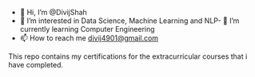 - 👋 Hi, I’m @DivijShah
- 👀 I’m interested in Data Science, Machine Learning and NLP- 🌱 I’m currently learning Computer Engineering
- 📫 How to reach me divij4901@gmail.com

<!---
DivijShah/DivijShah is a ✨ special ✨ repository because its `README.md` (this file) appears on your GitHub profile.
You can click the Preview link to take a look at your changes.
--->
This repo contains my certifications for the extracurricular courses that i have completed.
